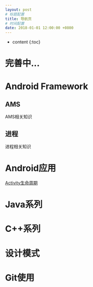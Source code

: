 ```yaml
---
layout: post
# 标题配置
title: 导航页
# 时间配置
date: 2018-01-01 12:00:00 +0800
---
```


* content
{:toc}
# 完善中...

# Android Framework

## AMS

AMS相关知识

## 进程

进程相关知识



# Android应用

[Activity生命周期](https://www.weilin.space/2021-08/Activity生命周期/)



# Java系列




# C++系列



# 设计模式



# Git使用